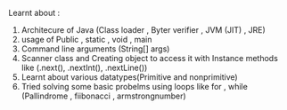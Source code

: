 Learnt about :
1. Architecure of Java (Class loader , Byter verifier , JVM (JIT) , JRE)
2. usage of Public , static , void , main
3. Command line arguments (String[] args)
4. Scanner class and Creating object to access it with Instance methods like (.next(), .nextInt(), .nextLine())
5. Learnt about various datatypes(Primitive and nonprimitive)
6. Tried solving some basic probelms using loops like for , while (Pallindrome , fiibonacci , armstrongnumber)
